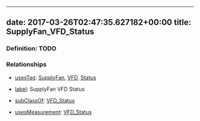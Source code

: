 
---
date: 2017-03-26T02:47:35.627182+00:00
title: SupplyFan_VFD_Status
---
### Definition: TODO

### Relationships

* [usesTag](https://brickschema.org/schema/1.0/BrickFrame#usesTag): [SupplyFan](https://brickschema.org/schema/1.0/BrickTag#SupplyFan), [VFD](https://brickschema.org/schema/1.0/BrickTag#VFD), [Status](https://brickschema.org/schema/1.0/BrickTag#Status)

* [label](http://www.w3.org/2000/01/rdf-schema#label): SupplyFan VFD Status

* [subClassOf](http://www.w3.org/2000/01/rdf-schema#subClassOf): [VFD_Status](https://brickschema.org/schema/1.0/Brick#VFD_Status)

* [usesMeasurement](https://brickschema.org/schema/1.0/BrickFrame#usesMeasurement): [VFD_Status](https://brickschema.org/schema/1.0/Brick#VFD_Status)
